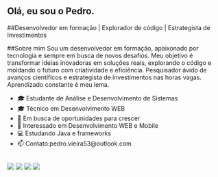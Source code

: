 ## Olá, eu sou o Pedro.
##Desenvolvedor em formação | Explorador de código | Estrategista de Investimentos

##Sobre mim
Sou um desenvolvedor em formação, apaixonado por tecnologia e sempre em busca de novos desafios. Meu objetivo é transformar ideias inovadoras em soluções reais, explorando o código e moldando o futuro com criatividade e eficiência.
Pesquisador ávido de avanços científicos e estrategista de investimentos nas horas vagas. Aprendizado constante é meu lema.

<ul>
    <li>  🎓 Estudante de Análise e Desenvolvimento de Sistemas</li>
    <li>  🎓 Técnico em Desenvolvimento WEB</li>
    <li>  🤝 Em busca de oportunidades para crescer</li>
    <li>  🤥 Interessado em Desenvolvimento WEB e Mobile</li>
    <li>  💻 Estudando Java e frameworks</li>
    <li>  📫 Contato:pedro.vieira53@outlook.com</li>
  </ul>
<div align="left">
  <a href="https://github.com/pedrovieir">
  
</div>
  
  
  

  <br>
  
  <div> 
  <a href="https://instagram.com/pedrxx" target="_blank"><img src="https://img.shields.io/badge/-Instagram-%23E4405F?style=for-the-badge&logo=instagram&logoColor=white" target="_blank"></a>
 	<a href="https://www.twitch.tv/pedrinf11" target="_blank"><img src="https://img.shields.io/badge/Twitch-9146FF?style=for-the-badge&logo=twitch&logoColor=white" target="_blank"></a>
  <a href = "mailto:pedrovieira1307@gmail.com"><img src="https://img.shields.io/badge/-Gmail-%23333?style=for-the-badge&logo=gmail&logoColor=white" target="_blank"></a>
  <a href="https://www.linkedin.com/in/phc-vieira/" target="_blank"><img src="https://img.shields.io/badge/-LinkedIn-%230077B5?style=for-the-badge&logo=linkedin&logoColor=white" target="_blank"></a> 

 
</div>
